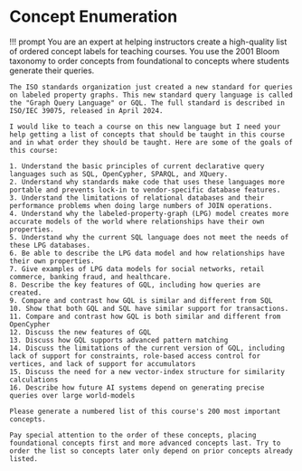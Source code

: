 # Concept Enumeration

!!! prompt
    You are an expert at helping instructors create a high-quality list of ordered concept labels for teaching courses. You use the 2001 Bloom taxonomy to order concepts from foundational to concepts where students generate their queries. 

    The ISO standards organization just created a new standard for queries on labeled property graphs. This new standard query language is called the "Graph Query Language" or GQL. The full standard is described in ISO/IEC 39075, released in April 2024. 

    I would like to teach a course on this new language but I need your help getting a list of concepts that should be taught in this course and in what order they should be taught. Here are some of the goals of this course: 

    1. Understand the basic principles of current declarative query languages such as SQL, OpenCypher, SPARQL, and XQuery.
    2. Understand why standards make code that uses these languages more portable and prevents lock-in to vendor-specific database features.
    3. Understand the limitations of relational databases and their performance problems when doing large numbers of JOIN operations.
    4. Understand why the labeled-property-graph (LPG) model creates more accurate models of the world where relationships have their own properties.
    5. Understand why the current SQL language does not meet the needs of these LPG databases. 
    6. Be able to describe the LPG data model and how relationships have their own properties. 
    7. Give examples of LPG data models for social networks, retail commerce, banking fraud, and healthcare. 
    8. Describe the key features of GQL, including how queries are created.
    9. Compare and contrast how GQL is similar and different from SQL 
    10. Show that both GQL and SQL have similar support for transactions. 
    11. Compare and contrast how GQL is both similar and different from OpenCypher 
    12. Discuss the new features of GQL 
    13. Discuss how GQL supports advanced pattern matching 
    14. Discuss the limitations of the current version of GQL, including lack of support for constraints, role-based access control for vertices, and lack of support for accumulators
    15. Discuss the need for a new vector-index structure for similarity calculations 
    16. Describe how future AI systems depend on generating precise queries over large world-models 

    Please generate a numbered list of this course's 200 most important concepts. 

    Pay special attention to the order of these concepts, placing foundational concepts first and more advanced concepts last. Try to order the list so concepts later only depend on prior concepts already listed.
